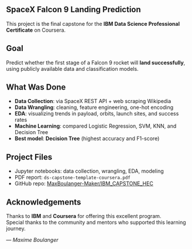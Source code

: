 ## SpaceX Falcon 9 Landing Prediction

This project is the final capstone for the **IBM Data Science Professional Certificate** on Coursera.

##  Goal

Predict whether the first stage of a Falcon 9 rocket will **land successfully**, using publicly available data and classification models.

##  What Was Done

- **Data Collection**: via SpaceX REST API + web scraping Wikipedia  
- **Data Wrangling**: cleaning, feature engineering, one-hot encoding  
- **EDA**: visualizing trends in payload, orbits, launch sites, and success rates  
- **Machine Learning**: compared Logistic Regression, SVM, KNN, and Decision Tree  
-  **Best model**: **Decision Tree** (highest accuracy and F1-score)

##  Project Files

- Jupyter notebooks: data collection, wrangling, EDA, modeling  
- PDF report: `ds-capstone-template-coursera.pdf`  
- GitHub repo: [MaxBoulanger-Maker/IBM_CAPSTONE_HEC](https://github.com/MaxBoulanger-Maker/IBM_CAPSTONE_HEC)

##  Acknowledgements

Thanks to **IBM** and **Coursera** for offering this excellent program.  
Special thanks to the community and mentors who supported this learning journey.

— *Maxime Boulanger*


